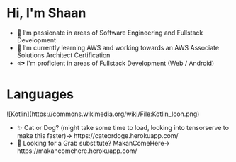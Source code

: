 <h1>Hi, I'm Shaan</h1>

- 👀 I’m passionate in areas of Software Engineering and Fullstack Development
- 🌱 I’m currently learning AWS and working towards an AWS Associate Solutions Architect Certification
- 🐟 I'm proficient in areas of Fullstack Development (Web / Android)

<h1>Languages</h1> 
![Kotlin](https://commons.wikimedia.org/wiki/File:Kotlin_Icon.png)


<ul>
<li>
  ✨ Cat or Dog? (might take some time to load, looking into tensorserve to make this faster)-> https://cateordoge.herokuapp.com/  
</li>
<li>
  🍔 Looking for a Grab substitute? MakanComeHere-> https://makancomehere.herokuapp.com/ 
</li>
</ul>


<!---
mxixqc/mxixqc is a ✨ special ✨ repository because its `README.md` (this file) appears on your GitHub profile.
You can click the Preview link to take a look at your changes.
--->

